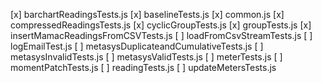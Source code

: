 [x] barchartReadingsTests.js
[x] baselineTests.js
[x] common.js
[x] compressedReadingsTests.js
[x] cyclicGroupTests.js
[x] groupTests.js
[x] insertMamacReadingsFromCSVTests.js
[ ] loadFromCsvStreamTests.js
[ ] logEmailTest.js
[ ] metasysDuplicateandCumulativeTests.js
[ ] metasysInvalidTests.js
[ ] metasysValidTests.js
[ ] meterTests.js
[ ] momentPatchTests.js
[ ] readingTests.js
[ ] updateMetersTests.js
